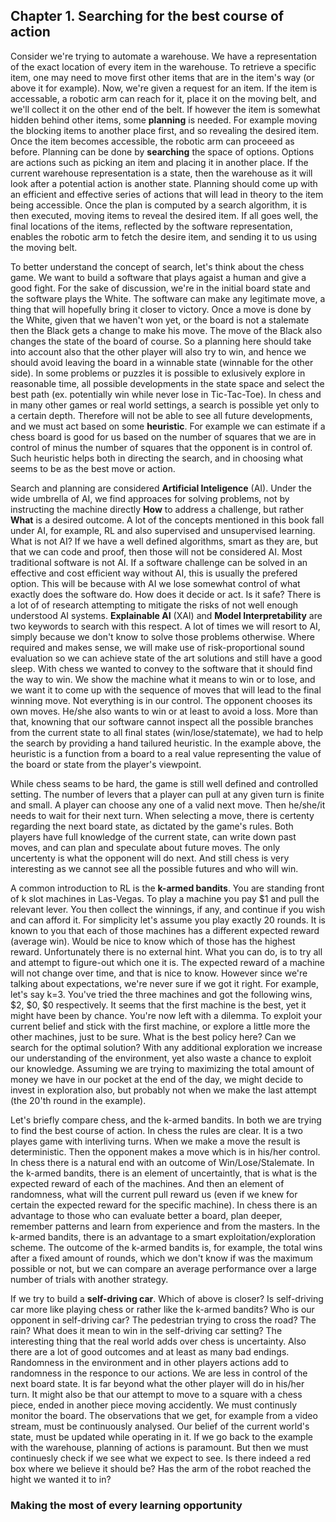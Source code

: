 ## Chapter 1. Searching for the best course of action

Consider we're trying to automate a warehouse. We have a representation of the exact location of every item in the warehouse.
To retrieve a specific item, one may need to move first other items that are in the item's way (or above it for example).
Now, we're given a request for an item.
If the item is accessable, a robotic arm can reach for it, place it on the moving belt, and we'll collect it on the other end of the belt. If however the item is somewhat hidden behind other items, some __planning__ is needed.
For example moving the blocking items to another place first, and so revealing the desired item. Once the item becomes accessible, the robotic arm can proceeed as before.
Planning can be done by __searching__ the space of options. Options are actions such as picking an item and placing it in another place.
If the current warehouse representation is a state, then the warehouse as it will look after a potential action is another state.
Planning should come up with an efficient and effective series of actions that will lead in theory to the item being accessible.
Once the plan is computed by a search algorithm, it is then executed, moving items to reveal the desired item. If all goes well, the final locations of the items, reflected by the software representation, enables the robotic arm to fetch the desire item, and sending it to us using the moving belt.

To better understand the concept of search, let's think about the chess game. We want to build a software that plays agaist a human and give a good fight. For the sake of discussion, we're in the initial board state and the software plays the White. The software can make any legitimate move, a thing that will hopefully bring it closer to victory. Once a move is done by the White, given that we haven't won yet, or the board is not a stalemate then the Black gets a change to make his move. The move of the Black also changes the state of the board of course. So a planning here should take into account also that the other player will also try to win, and hence we should avoid leaving the board in a winnable state (winnable for the other side). In some problems or puzzles it is possible to exlusively explore in reasonable time, all possible developments in the state space and select the best path (ex. potentially win while never lose in Tic-Tac-Toe). In chess and in many other games or real world settings, a search is possible yet only to a certain depth. Therefore will not be able to see all future developments, and we must act based on some __heuristic__. For example we can estimate if a chess board is good for us based on the number of squares that we are in control of minus the number of squares that the opponent is in control of. Such heuristic helps both in directing the search, and in choosing what seems to be as the best move or action.

Search and planning are considered __Artificial Inteligence__ (AI). Under the wide umbrella of AI, we find approaces for solving problems, not by instructing the machine directly __How__ to address a challenge, but rather __What__ is a desired outcome. A lot of the concepts mentioned in this book fall under AI, for example, RL and also supervised and unsupervised learning. What is not AI? If we have a well defined algorithms, smart as they are, but that we can code and proof, then those will not be considered AI. Most traditional software is not AI. If a software challenge can be solved in an effective and cost efficient way without AI, this is usually the prefered option. This will be because with AI we lose somewhat control of what exactly does the software do. How does it decide or act. Is it safe? There is a lot of of research attempting to mitigate the risks of not well enough understood AI systems. __Explainable AI__ (XAI) and __Model Interpretability__ are two keywords to search with this respect. A lot of times we will resort to AI, simply because we don't know to solve those problems otherwise. Where required and makes sense, we will make use of risk-proportional sound evaluation so we can achieve state of the art solutions and still have a good sleep.
With chess we wanted to convey to the software that it should find the way to win. We show the machine what it means to win or to lose, and we want it to come up with the sequence of moves that will lead to the final winning move. Not everything is in our control. The opponent chooses its own moves. He/she also wants to win or at least to avoid a loss. More than that, knowning that our software cannot inspect all the possible branches from the current state to all final states (win/lose/statemate), we had to help the search by providing a hand tailured heuristic. In the example above, the heuristic is a function from a board to a real value representing the value of the board or state from the player's viewpoint.

While chess seams to be hard, the game is still well defined and controlled setting. The number of levers that a player can pull at any given turn is finite and small. A player can choose any one of a valid next move. Then he/she/it needs to wait for their next turn. When selecting a move, there is certenty regarding the next board state, as dictated by the game's rules. Both players have full knowledge of the current state, can write down past moves, and can plan and speculate about future moves. The only uncertenty is what the opponent will do next. And still chess is very interesting as we cannot see all the possible futures and who will win.

A common introduction to RL is the __k-armed bandits__. You are standing front of k slot machines in Las-Vegas. To play a machine you pay $1 and pull the relevant lever. You then collect the winnings, if any, and continue if you wish and can afford it. For simplicity let's assume you play exactly 20 rounds. It is known to you that each of those machines has a different expected reward (average win). Would be nice to know which of those has the highest reward. Unfortunately there is no external hint. What you can do, is to try all and attempt to figure-out which one it is. The expected reward of a machine will not change over time, and that is nice to know. However since we're talking about expectations, we're never sure if we got it right. For example, let's say k=3. You've tried the three machines and got the following wins, $2, $0, $0 respectively. It seems that the first machine is the best, yet it might have been by chance. You're now left with a dilemma. To exploit your current belief and stick with the first machine, or explore a little more the other machines, just to be sure. What is the best policy here? Can we search for the optimal solution? With any additional exploration we increase our understanding of the environment, yet also waste a chance to exploit our knowledge. Assuming we are trying to maximizing the total amount of money we have in our pocket at the end of the day, we might decide to invest in exploration also, but probably not when we make the last attempt (the 20'th round in the example).

Let's briefly compare chess, and the k-armed bandits. In both we are trying to find the best course of action. In chess the rules are clear. It is a two playes game with interliving turns. When we make a move the result is deterministic. Then the opponent makes a move which is in his/her control. In chess there is a natural end with an outcome of Win/Lose/Stalemate. In the k-armed bandits, there is an element of uncertaintly, that is what is the expected reward of each of the machines. And then an element of randomness, what will the current pull reward us (even if we knew for certain the expected reward for the specific machine).
In chess there is an advantage to those who can evaluate better a board, plan deeper, remember patterns and learn from experience and from the masters. In the k-armed bandits, there is an advantage to a smart exploitation/exploration scheme. The outcome of the k-armed bandits is, for example, the total wins after a fixed amount of rounds, which we don't know if was the maximum possible or not, but we can compare an average performance over a large number of trials with another strategy.

If we try to build a __self-driving car__. Which of above is closer? Is self-driving car more like playing chess or rather like the k-armed bandits? Who is our opponent in self-driving car? The pedestrian trying to cross the road? The rain? What does it mean to win in the self-driving car setting? The interesting thing that the real world adds over chess is uncertainty. Also there are a lot of good outcomes and at least as many bad endings. Randomness in the environment and in other players actions add to randomness in the responce to our actions. We are less in control of the next board state. It is far beyond what the other player will do in his/her turn. It might also be that our attempt to move to a square with a chess piece, ended in another piece moving accidently. We must continusly monitor the board. The observations that we get, for example from a video stream, must be continuously analysed. Our belief of the current world's state, must be updated while operating in it.
If we go back to the example with the warehouse, planning of actions is paramount. But then we must continuesly check if we see what we expect to see. Is there indeed a red box where we believe it should be? Has the arm of the robot reached the hight we wanted it to in?

### Making the most of every learning opportunity


